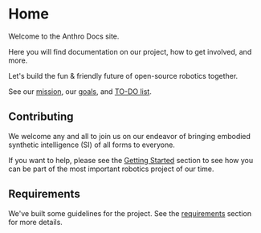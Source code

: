 # Home

Welcome to the Anthro Docs site.

Here you will find documentation on our project, how to get involved, and more.

Let's build the fun & friendly future of open-source robotics together.

See our [mission](mission.md), our [goals](goals.md), and [TO-DO list](TO-DO.md).

## Contributing

We welcome any and all to join us on our endeavor of bringing embodied synthetic intelligence (SI) of all forms to everyone.

If you want to help, please see the [Getting Started](getting%20started/roles%20%26%20positions.md) section to see how you can be part of the most important robotics project of our time.

## Requirements 

We've built some guidelines for the project. See the [requirements](requirements/requirements%20and%20guidelines%20overview.md) section for more details.
